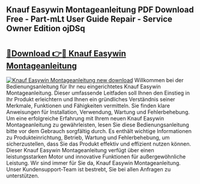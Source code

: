 ## Knauf Easywin Montageanleitung PDF Download Free - Part-mLt User Guide Repair - Service Owner Edition ojDSq

# <h2><a href="http://df6k437.blite.top/?on=Knauf+Easywin+Montageanleitung">🔗Download 👉🔴 Knauf Easywin Montageanleitung</a></h2>

[![Knauf Easywin Montageanleitung new download](https://i.imgur.com/lujVjoI.png)](http://df6k437.blite.top/?on=Knauf+Easywin+Montageanleitung)
Willkommen bei der Bedienungsanleitung für Ihr neu eingerichtetes Knauf Easywin Montageanleitung. Dieser umfassende Leitfaden soll Ihnen den Einstieg in Ihr Produkt erleichtern und Ihnen ein gründliches Verständnis seiner Merkmale, Funktionen und Fähigkeiten vermitteln. Sie finden klare Anweisungen für Installation, Verwendung, Wartung und Fehlerbehebung. Um eine erfolgreiche Erfahrung mit Ihrem neuen Knauf Easywin Montageanleitung zu gewährleisten, lesen Sie diese Bedienungsanleitung bitte vor dem Gebrauch sorgfältig durch. Es enthält wichtige Informationen zu Produkteinrichtung, Betrieb, Wartung und Fehlerbehebung, um sicherzustellen, dass Sie das Produkt effektiv und effizient nutzen können. Dieser Knauf Easywin Montageanleitung verfügt über einen leistungsstarken Motor und innovative Funktionen für außergewöhnliche Leistung. Wir sind immer für Sie da, Knauf Easywin Montageanleitung. Unser Kundensupport-Team ist bestrebt, Sie bei allen Anfragen zu unterstützen.
